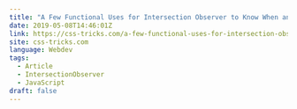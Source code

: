 ```yaml
---
title: "A Few Functional Uses for Intersection Observer to Know When an Element is in View"
date: 2019-05-08T14:46:01Z
link: https://css-tricks.com/a-few-functional-uses-for-intersection-observer-to-know-when-an-element-is-in-view/?utm_medium=RSS&utm_source=news.12bit.vn
site: css-tricks.com
language: Webdev
tags:
  - Article
  - IntersectionObserver
  - JavaScript
draft: false
---
```

